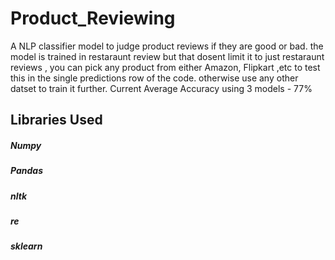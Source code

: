 # Product_Reviewing
A NLP classifier model to judge product reviews if they are good or bad. the model is trained in restaraunt review but that dosent limit it to just restaraunt reviews , you can pick any product from either Amazon, Flipkart ,etc to test this in the single predictions row of the code. otherwise use any other datset to train it further. 
Current Average Accuracy using 3 models - 77%

## Libraries Used
##### Numpy
##### Pandas
##### nltk
##### re
##### sklearn
